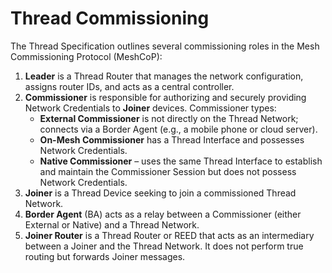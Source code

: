 # Thread Commissioning

The Thread Specification outlines several commissioning roles in the Mesh Commissioning Protocol (MeshCoP):

1. **Leader** is a Thread Router that manages the network configuration, assigns router IDs, and acts as a central
   controller.
2. **Commissioner** is responsible for authorizing and securely providing Network Credentials to **Joiner** devices.
   Commissioner types:
    - **External Commissioner** is not directly on the Thread Network; connects via a Border Agent (e.g., a mobile phone
      or cloud
      server).
    - **On-Mesh Commissioner** has a Thread Interface and possesses Network Credentials.
    - **Native Commissioner** – uses the same Thread Interface to establish and maintain the Commissioner Session but
      does not
      possess Network Credentials.
3. **Joiner** is a Thread Device seeking to join a commissioned Thread Network.
4. **Border Agent** (BA) acts as a relay between a Commissioner (either External or Native) and a Thread Network.
5. **Joiner Router** is a Thread Router or REED that acts as an intermediary between a Joiner and the Thread Network. It
   does not perform true routing but forwards Joiner messages.
